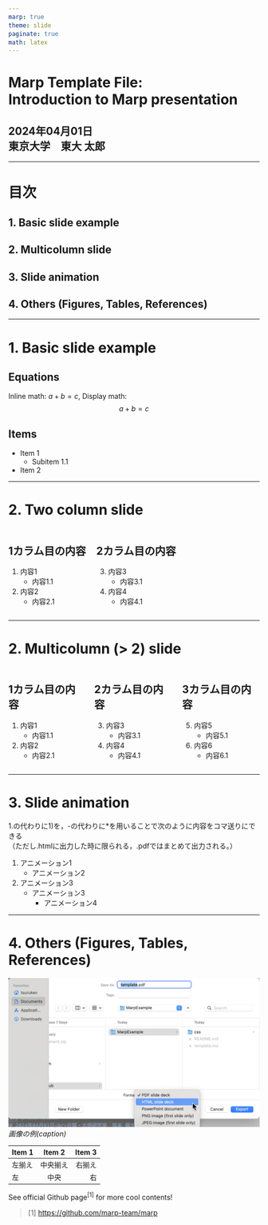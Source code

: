 ```yaml
---
marp: true
theme: slide
paginate: true
math: latex
---
```

<!-- <style>section{font-family:'Noto Sans CJK JP'}</style> -->
<!-- 東大公式推奨のフォント
https://fonts.google.com/noto/specimen/Noto+Sans+JP
からダウンロード -->
<style>section{font-family:'IPAexGothic'}</style>
<!-- Ipeとの互換性をとりたい場合
https://moji.or.jp/ipafont/ipafontdownload/
からダウンロード -->

<!-- 
_paginate: skip 
_class: title 
-->

# Marp Template File: <br> Introduction to Marp presentation
## 2024年04月01日<br>東京大学　東大 太郎

___
# 目次

## 1. Basic slide example
## 2. Multicolumn slide
## 3. Slide animation
## 4. Others (Figures, Tables, References)

___
# 1. Basic slide example
## Equations 
Inline math: $a + b = c$, Display math:
$$a + b = c$$

## Items
- Item 1
	- Subitem 1.1
- Item 2

___
# 2. Two column slide
<!-- htmlコマンドを用いるにはsettings.jsonに"markdown.marp.enableHtml": trueを加える必要あり -->
<div class="columns">
<div>

## 1カラム目の内容
1. 内容1
	- 内容1.1
2. 内容2
	- 内容2.1

</div>
<div>

## 2カラム目の内容
3. 内容3
	- 内容3.1
4. 内容4
	- 内容4.1

</div>
</div>

___
# 2. Multicolumn (> 2) slide
<!-- htmlコマンドを用いるにはsettings.jsonに"markdown.marp.enableHtml": trueを加える必要あり -->
<div class="columns" style="--col_number: 3;">
<div>

## 1カラム目の内容
1. 内容1
	- 内容1.1
2. 内容2
	- 内容2.1

</div>
<div>

## 2カラム目の内容
3. 内容3
	- 内容3.1
4. 内容4
	- 内容4.1

</div>
<div>

## 3カラム目の内容
5. 内容5
	- 内容5.1
6. 内容6
	- 内容6.1

</div>
</div>

___
# 3. Slide animation
1.の代わりに1)を，-の代わりに*を用いることで次のように内容をコマ送りにできる<br>（ただし.htmlに出力した時に限られる，.pdfではまとめて出力される。）

1) アニメーション1
	* アニメーション2
2) アニメーション3
	- アニメーション3
		* アニメーション4

___
# 4. Others (Figures, Tables, References)
![c w:300](exp_instr3.png)*画像の例(caption)*

| Item 1 | Item 2 | Item 3|
| :--- | :---: | ---: |
| 左揃え | 中央揃え | 右揃え |
| 左 | 中央 | 右 |

See official Github page$^{[1]}$ for more cool contents!

> [1] https://github.com/marp-team/marp
